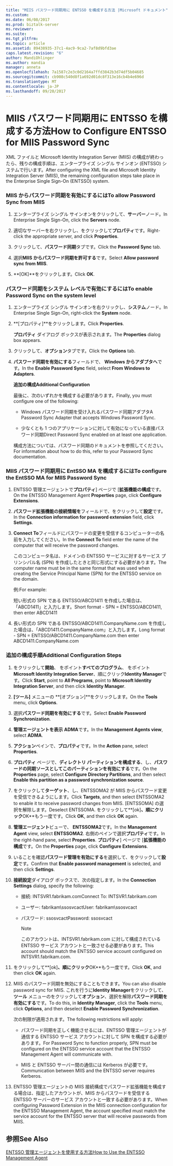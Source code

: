 ```yaml
---
title: "MIIS パスワード同期用に ENTSSO を構成する方法 |Microsoft ドキュメント"
ms.custom: 
ms.date: 06/08/2017
ms.prod: biztalk-server
ms.reviewer: 
ms.suite: 
ms.tgt_pltfrm: 
ms.topic: article
ms.assetid: 89438935-37c1-4ac9-9ca2-7af8d9bfd3ae
caps.latest.revision: "6"
author: MandiOhlinger
ms.author: mandia
manager: anneta
ms.openlocfilehash: 7a1587c2e3c0d2164a7ffd3842b3d74df5b04685
ms.sourcegitcommit: cb908c540d8f1a692d01dc8f313e16cb4b4e696d
ms.translationtype: MT
ms.contentlocale: ja-JP
ms.lasthandoff: 09/20/2017
---
```

# <a name="how-to-configure-entsso-for-miis-password-sync"></a><span data-ttu-id="62741-102">MIIS パスワード同期用に ENTSSO を構成する方法</span><span class="sxs-lookup"><span data-stu-id="62741-102">How to Configure ENTSSO for MIIS Password Sync</span></span>
<span data-ttu-id="62741-103">XML ファイルと Microsoft Identity Integration Server (MIIS) の構成が終わったら、残りの構成手順は、エンタープライズ シングル サインオン (ENTSSO) システムで行います。</span><span class="sxs-lookup"><span data-stu-id="62741-103">After configuring the XML file and Microsoft Identity Integration Server (MIIS), the remaining configuration steps take place in the Enterprise Single Sign-On (ENTSSO) system.</span></span>  
  
### <a name="to-allow-password-sync-from-miis"></a><span data-ttu-id="62741-104">MIIS からパスワード同期を有効にするには</span><span class="sxs-lookup"><span data-stu-id="62741-104">To allow Password Sync from MIIS</span></span>  
  
1.  <span data-ttu-id="62741-105">エンタープライズ シングル サインオンをクリックして、**サーバー**ノード。</span><span class="sxs-lookup"><span data-stu-id="62741-105">In Enterprise Single Sign-On, click the **Servers** node.</span></span>  
  
2.  <span data-ttu-id="62741-106">適切なサーバーを右クリックし、をクリックして**プロパティ**です。</span><span class="sxs-lookup"><span data-stu-id="62741-106">Right-click the appropriate server, and click **Properties**.</span></span>  
  
3.  <span data-ttu-id="62741-107">クリックして、**パスワード同期**タブです。</span><span class="sxs-lookup"><span data-stu-id="62741-107">Click the **Password Sync** tab.</span></span>  
  
4.  <span data-ttu-id="62741-108">選択**MIIS からパスワード同期を許可する**です。</span><span class="sxs-lookup"><span data-stu-id="62741-108">Select **Allow password sync from MIIS**.</span></span>  
  
5.  <span data-ttu-id="62741-109">**[OK]**をクリックします。</span><span class="sxs-lookup"><span data-stu-id="62741-109">Click **OK**.</span></span>  
  
### <a name="to-enable-password-sync-on-the-system-level"></a><span data-ttu-id="62741-110">パスワード同期をシステム レベルで有効にするには</span><span class="sxs-lookup"><span data-stu-id="62741-110">To enable Password Sync on the system level</span></span>  
  
1.  <span data-ttu-id="62741-111">エンタープライズ シングル サインオンを右クリックし、**システム**ノード。</span><span class="sxs-lookup"><span data-stu-id="62741-111">In Enterprise Single Sign-On, right-click the **System** node.</span></span>  
  
2.  <span data-ttu-id="62741-112">**[プロパティ]**をクリックします。</span><span class="sxs-lookup"><span data-stu-id="62741-112">Click **Properties**.</span></span>  
  
     <span data-ttu-id="62741-113">**プロパティ** ダイアログ ボックスが表示されます。</span><span class="sxs-lookup"><span data-stu-id="62741-113">The **Properties** dialog box appears.</span></span>  
  
3.  <span data-ttu-id="62741-114">クリックして、**オプション**タブです。</span><span class="sxs-lookup"><span data-stu-id="62741-114">Click the **Options** tab.</span></span>  
  
4.  <span data-ttu-id="62741-115">**パスワード同期を有効にする**フィールドで、 **Windows からアダプタへ**です。</span><span class="sxs-lookup"><span data-stu-id="62741-115">In the **Enable Password Sync** field, select **From Windows to Adapters**.</span></span>  
  
     <span data-ttu-id="62741-116">**追加の構成**</span><span class="sxs-lookup"><span data-stu-id="62741-116">**Additional Configuration**</span></span>  
  
     <span data-ttu-id="62741-117">最後に、次のいずれかを構成する必要があります。</span><span class="sxs-lookup"><span data-stu-id="62741-117">Finally, you must configure one of the following:</span></span>  
  
    -   <span data-ttu-id="62741-118">Windows パスワード同期を受け入れるパスワード同期アダプタ</span><span class="sxs-lookup"><span data-stu-id="62741-118">A Password Sync Adapter that accepts Windows Password Sync.</span></span>  
  
    -   <span data-ttu-id="62741-119">少なくとも 1 つのアプリケーションに対して有効になっている直接パスワード同期</span><span class="sxs-lookup"><span data-stu-id="62741-119">Direct Password Sync enabled on at least one application.</span></span>  
  
     <span data-ttu-id="62741-120">構成方法については、パスワード同期のドキュメントを参照してください。</span><span class="sxs-lookup"><span data-stu-id="62741-120">For information about how to do this, refer to your Password Sync documentation.</span></span>  
  
### <a name="to-configure-the-entsso-ma-for-miis-password-sync"></a><span data-ttu-id="62741-121">MIIS パスワード同期用に EntSSO MA を構成するには</span><span class="sxs-lookup"><span data-stu-id="62741-121">To configure the EntSSO MA for MIIS Password Sync</span></span>  
  
1.  <span data-ttu-id="62741-122">ENTSSO 管理エージェントで**プロパティ**] ページで [**拡張機能の構成**です。</span><span class="sxs-lookup"><span data-stu-id="62741-122">On the ENTSSO Management Agent **Properties** page, click **Configure Extensions**.</span></span>  
  
2.  <span data-ttu-id="62741-123">**パスワード拡張機能の接続情報を**フィールドで、をクリックして**設定**です。</span><span class="sxs-lookup"><span data-stu-id="62741-123">In the **Connection information for password extension** field, click **Settings**.</span></span>  
  
3.  <span data-ttu-id="62741-124">**Connect To**フィールドにパスワードの変更を受信するコンピューターの名前を入力してください。</span><span class="sxs-lookup"><span data-stu-id="62741-124">In the **Connect To** field enter the name of the computer that will receive the password changes.</span></span>  
  
     <span data-ttu-id="62741-125">このコンピュータ名は、ドメインの ENTSSO サービスに対するサービス プリンシパル名 (SPN) を作成したときと同じ形式にする必要があります。</span><span class="sxs-lookup"><span data-stu-id="62741-125">The computer name must be in the same format that was used when creating the Service Principal Name (SPN) for the ENTSSO service on the domain.</span></span>  
  
     <span data-ttu-id="62741-126">例:</span><span class="sxs-lookup"><span data-stu-id="62741-126">For example:</span></span>  
  
     <span data-ttu-id="62741-127">短い形式の SPN である ENTSSO/ABCD1411 を作成した場合は、「ABCD1411」と入力します。</span><span class="sxs-lookup"><span data-stu-id="62741-127">Short format - SPN = ENTSSO/ABCD1411, then enter ABCD1411</span></span>  
  
4.  <span data-ttu-id="62741-128">長い形式の SPN である ENTSSO/ABCD1411.CompanyName.com を作成した場合は、「ABCD1411.CompanyName.com」と入力します。</span><span class="sxs-lookup"><span data-stu-id="62741-128">Long format - SPN = ENTSSO/ABCD1411.CompanyName.com then enter ABCD1411.CompanyName.com</span></span>  
  
### <a name="additional-configuration-steps"></a><span data-ttu-id="62741-129">追加の構成手順</span><span class="sxs-lookup"><span data-stu-id="62741-129">Additional Configuration Steps</span></span>  
  
1.  <span data-ttu-id="62741-130">をクリックして**開始**、 をポイント**すべてのプログラム**、 をポイント**Microsoft Identity Integration Server**、順にクリック**Identity Manager**です。</span><span class="sxs-lookup"><span data-stu-id="62741-130">Click **Start**, point to **All Programs**, point to **Microsoft Identity Integration Server**, and then click **Identity Manager**.</span></span>  
  
2.  <span data-ttu-id="62741-131">**[ツール]** メニューの **[オプション]**をクリックします。</span><span class="sxs-lookup"><span data-stu-id="62741-131">On the **Tools** menu, click **Options**.</span></span>  
  
3.  <span data-ttu-id="62741-132">選択**パスワード同期を有効にする**です。</span><span class="sxs-lookup"><span data-stu-id="62741-132">Select **Enable Password Synchronization**.</span></span>  
  
4.  <span data-ttu-id="62741-133">**管理エージェントを表示** **ADMA**です。</span><span class="sxs-lookup"><span data-stu-id="62741-133">In the **Management Agents view**, select **ADMA**.</span></span>  
  
5.  <span data-ttu-id="62741-134">**アクション**ペインで、**プロパティ**です。</span><span class="sxs-lookup"><span data-stu-id="62741-134">In the **Action** pane, select **Properties**.</span></span>  
  
6.  <span data-ttu-id="62741-135">**プロパティ** ページで、**ディレクトリ パーティションを構成する**、し、**パスワードの同期ソースとしてこのパーティションを有効にする**です。</span><span class="sxs-lookup"><span data-stu-id="62741-135">On the **Properties** page, select **Configure Directory Partitions**, and then select **Enable this partition as a password synchronization source**.</span></span>  
  
7.  <span data-ttu-id="62741-136">をクリックして**ターゲット**、し、ENTSSOMA2 が MIIS からパスワード変更を受信できるようにします。</span><span class="sxs-lookup"><span data-stu-id="62741-136">Click **Targets**, and then select ENTSSOMA2 to enable it to receive password changes from MIIS.</span></span> <span data-ttu-id="62741-137">[ENTSSOMA] の選択を解除します。</span><span class="sxs-lookup"><span data-stu-id="62741-137">Deselect ENTSSOMA.</span></span> <span data-ttu-id="62741-138">をクリックして**[ok]**、順にクリック**OK**もう一度です。</span><span class="sxs-lookup"><span data-stu-id="62741-138">Click **OK**, and then click **OK** again.</span></span>  
  
8.  <span data-ttu-id="62741-139">**管理エージェント**ビューで、 **ENTSSOMA2**です。</span><span class="sxs-lookup"><span data-stu-id="62741-139">In the **Management Agent** view, select **ENTSSOMA2**.</span></span> <span data-ttu-id="62741-140">右側のペインで選択**プロパティ**です。</span><span class="sxs-lookup"><span data-stu-id="62741-140">In the right-hand pane, select **Properties**.</span></span> <span data-ttu-id="62741-141">**プロパティ**] ページで [**拡張機能の構成**です。</span><span class="sxs-lookup"><span data-stu-id="62741-141">On the **Properties** page, click **Configure Extensions**.</span></span>  
  
9. <span data-ttu-id="62741-142">いることを確認**パスワード管理を有効にする**を選択して、をクリックして**設定**です。</span><span class="sxs-lookup"><span data-stu-id="62741-142">Confirm that **Enable password management** is selected, and then click **Settings**.</span></span>  
  
10. <span data-ttu-id="62741-143">**接続設定**ダイアログ ボックスで、次の指定します。</span><span class="sxs-lookup"><span data-stu-id="62741-143">In the **Connection Settings** dialog, specify the following:</span></span>  
  
    -   <span data-ttu-id="62741-144">接続: INTSVR1.fabrikam.com</span><span class="sxs-lookup"><span data-stu-id="62741-144">Connect To: INTSVR1.fabrikam.com</span></span>  
  
    -   <span data-ttu-id="62741-145">ユーザー: fabrikam\ssosvcact</span><span class="sxs-lookup"><span data-stu-id="62741-145">User: fabrikam\ssosvcact</span></span>  
  
    -   <span data-ttu-id="62741-146">パスワード: ssosvcact</span><span class="sxs-lookup"><span data-stu-id="62741-146">Password: ssosvcact</span></span>  
  
        > [!NOTE]
        >  <span data-ttu-id="62741-147">このアカウントは、INTSVR1.fabrikam.com に対して構成されている ENTSSO サービス アカウントと一致させる必要があります。</span><span class="sxs-lookup"><span data-stu-id="62741-147">This account should match the ENTSSO service account configured on INTSVR1.fabrikam.com.</span></span>  
  
11. <span data-ttu-id="62741-148">をクリックして**[ok]**、順にクリック**OK**もう一度です。</span><span class="sxs-lookup"><span data-stu-id="62741-148">Click **OK**, and then click **OK** again.</span></span>  
  
12. <span data-ttu-id="62741-149">MIIS のパスワード同期を無効にすることもできます。</span><span class="sxs-lookup"><span data-stu-id="62741-149">You can also disable password sync for MIIS.</span></span> <span data-ttu-id="62741-150">これを行うに**Identity Manager**をクリックして、**ツール** メニューのをクリックして**オプション**、選択を解除**パスワード同期を有効にする**です。</span><span class="sxs-lookup"><span data-stu-id="62741-150">To do this, in **Identity Manager**, click the **Tools** menu, click **Options**, and then deselect **Enable Password Synchronization**.</span></span>  
  
     <span data-ttu-id="62741-151">次の制限が適用されます。</span><span class="sxs-lookup"><span data-stu-id="62741-151">The following restrictions will apply:</span></span>  
  
    -   <span data-ttu-id="62741-152">パスワード同期を正しく機能させるには、ENTSSO 管理エージェントが通信する ENTSSO サービス アカウントに対して SPN を構成する必要があります。</span><span class="sxs-lookup"><span data-stu-id="62741-152">For Password Sync to function properly, SPN must be configured on the ENTSSO service account that the ENTSSO Management Agent will communicate with.</span></span>  
  
    -   <span data-ttu-id="62741-153">MIIS と ENTSSO サーバー間の通信には Kerberos が必要です。</span><span class="sxs-lookup"><span data-stu-id="62741-153">Communication between MIIS and the ENTSSO server requires Kerberos.</span></span>  
  
13. <span data-ttu-id="62741-154">ENTSSO 管理エージェントの MIIS 接続構成でパスワード拡張機能を構成する場合は、指定したアカウントが、MIIS からパスワードを受信する ENTSSO サーバーのサービス アカウントと一致する必要があります。</span><span class="sxs-lookup"><span data-stu-id="62741-154">When configuring Password Extension in the MIIS connection configuration for the ENTSSO Management Agent, the account specified must match the service account for the ENTSSO server that will receive passwords from MIIS.</span></span>  
  
## <a name="see-also"></a><span data-ttu-id="62741-155">参照</span><span class="sxs-lookup"><span data-stu-id="62741-155">See Also</span></span>  
 [<span data-ttu-id="62741-156">ENTSSO 管理エージェントを使用する方法</span><span class="sxs-lookup"><span data-stu-id="62741-156">How to Use the ENTSSO Management Agent</span></span>](../core/how-to-use-the-entsso-management-agent.md)